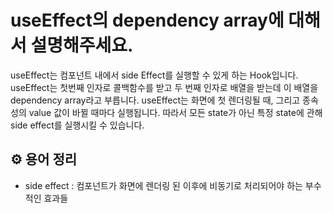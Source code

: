 #  useEffect의 dependency array에 대해서 설명해주세요.
useEffect는 컴포넌트 내에서 side Effect를 실행할 수 있게 하는 Hook입니다. useEffect는 첫번째 인자로 콜백함수를 받고 두 번째 인자로 배열을 받는데 이 배열을 dependency array라고 부릅니다.
useEffect는 화면에 첫 렌더링될 때, 그리고 종속성의 value 값이 바뀔 때마다 실행됩니다. 따라서 모든 state가 아닌 특정 state에 관해
side effect를 실행시킬 수 있습니다.

## ⚙️ 용어 정리
- side effect : 컴포넌트가 화면에 렌더링 된 이후에 비동기로 처리되어야 하는 부수적인 효과들